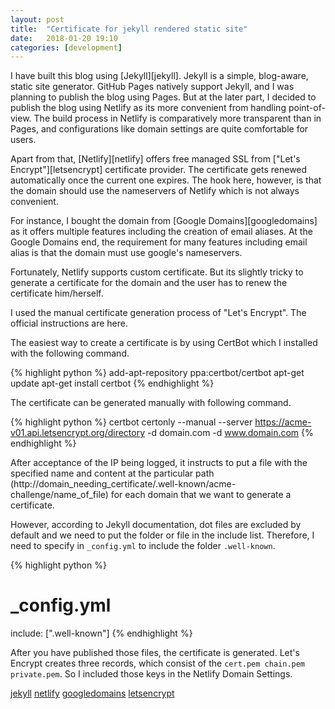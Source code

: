 ```yaml
---
layout: post
title:  "Certificate for jekyll rendered static site"
date:   2018-01-20 19:10
categories: [development]
---
```


I have built this blog using [Jekyll][jekyll]. Jekyll is a simple, blog-aware, static site generator. GitHub Pages natively support Jekyll, and I was planning to publish the blog using Pages. But at the later part, I decided to publish the blog using Netlify as its more convenient from handling point-of-view. The build process in Netlify is comparatively more transparent than in Pages, and configurations like domain settings are quite comfortable for users.


Apart from that, [Netlify][netlify] offers free managed SSL from ["Let's Encrypt"][letsencrypt] certificate provider. The certificate gets renewed automatically once the current one expires. The hook here, however, is that the domain should use the nameservers of Netlify which is not always convenient.


For instance, I bought the domain from [Google Domains][googledomains] as it offers multiple features including the creation of email aliases. At the Google Domains end, the requirement for many features including email alias is that the domain must use google's nameservers.


Fortunately, Netlify supports custom certificate. But its slightly tricky to generate a certificate for the domain and the user has to renew the certificate him/herself.


I used the manual certificate generation process of "Let's Encrypt". The official instructions are here.


The easiest way to create a certificate is by using CertBot which I installed with the following command.


{% highlight python %}
add-apt-repository ppa:certbot/certbot
apt-get update
apt-get install certbot
{% endhighlight %}


The certificate can be generated manually with following command.


{% highlight python %}
certbot certonly --manual --server https://acme-v01.api.letsencrypt.org/directory -d domain.com -d www.domain.com
{% endhighlight %}


After acceptance of the IP being logged, it instructs to put a file with the specified name and content at the particular path (http://domain_needing_certificate/.well-known/acme-challenge/name_of_file) for each domain that we want to generate a certificate.


However, according to Jekyll documentation, dot files are excluded by default and we need to put the folder or file in the include list. Therefore, I need to specify in `_config.yml`  to include the folder `.well-known`.


{% highlight python %}
# _config.yml
include: [".well-known"]
{% endhighlight %}


After you have published those files, the certificate is generated. Let's Encrypt creates three records, which consist of the `cert.pem chain.pem private.pem`. So I included those keys in the Netlify Domain Settings.



[jekyll](https://jekyllrb.com)
[netlify](https://www.netlify.com)
[googledomains](https://domains.google)
[letsencrypt](https://letsencrypt.org)